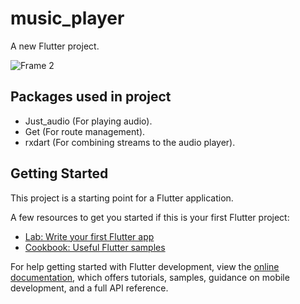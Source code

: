 # music_player

A new Flutter project.

![Frame 2](https://user-images.githubusercontent.com/72148803/186971155-24cf2dfc-ff2a-4321-b70a-1497bc21fdb4.png)


## Packages used in project 

- Just_audio (For playing audio).
- Get (For route management).
- rxdart (For combining streams to the audio player).


## Getting Started

This project is a starting point for a Flutter application.

A few resources to get you started if this is your first Flutter project:

- [Lab: Write your first Flutter app](https://docs.flutter.dev/get-started/codelab)
- [Cookbook: Useful Flutter samples](https://docs.flutter.dev/cookbook)

For help getting started with Flutter development, view the
[online documentation](https://docs.flutter.dev/), which offers tutorials,
samples, guidance on mobile development, and a full API reference.
